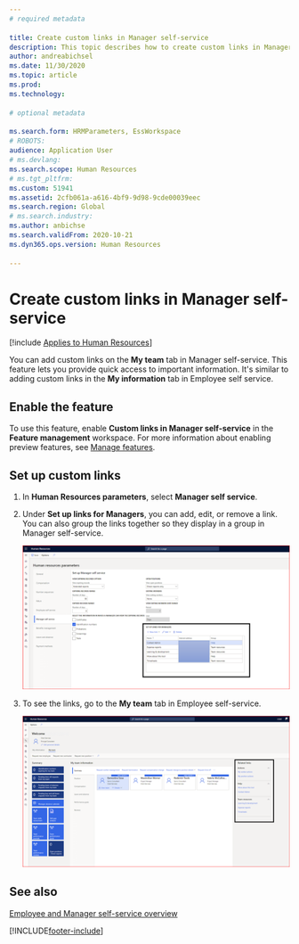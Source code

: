 ```yaml
---
# required metadata

title: Create custom links in Manager self-service
description: This topic describes how to create custom links in Manager self-service in Dynamics 365 Human Resources.
author: andreabichsel
ms.date: 11/30/2020
ms.topic: article
ms.prod: 
ms.technology: 

# optional metadata

ms.search.form: HRMParameters, EssWorkspace
# ROBOTS: 
audience: Application User
# ms.devlang: 
ms.search.scope: Human Resources
# ms.tgt_pltfrm: 
ms.custom: 51941
ms.assetid: 2cfb061a-a616-4bf9-9d98-9cde00039eec
ms.search.region: Global
# ms.search.industry: 
ms.author: anbichse
ms.search.validFrom: 2020-10-21
ms.dyn365.ops.version: Human Resources

---
```


# Create custom links in Manager self-service

[!include [Applies to Human Resources](../includes/applies-to-hr.md)]

You can add custom links on the **My team** tab in Manager self-service. This feature lets you provide quick access to important information. It's similar to adding custom links in the **My information** tab in Employee self service.

## Enable the  feature

To use this feature, enable **Custom links in Manager self-service** in the **Feature management** workspace. For more information about enabling preview features, see [Manage features](hr-admin-manage-features.md).

## Set up custom links

1. In **Human Resources parameters**, select **Manager self service**.

2. Under **Set up links for Managers**, you can add, edit, or remove a link. You can also group the links together so they display in a group in Manager self-service.

   ![Set up custom links in Manager self-service.](./media/hr-employee-manager-self-service-custom-links-setup.png)

3. To see the links, go to the **My team** tab in Employee self-service.

   ![View custom links in Manager self-service.](./media/hr-employee-manager-self-service-custom-links-view.png)

## See also

[Employee and Manager self-service overview](hr-employee-manager-self-service-overview.md)


[!INCLUDE[footer-include](../includes/footer-banner.md)]
